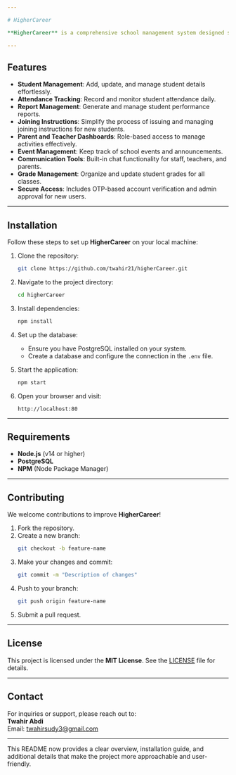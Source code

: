 ```yaml
---

# HigherCareer  

**HigherCareer** is a comprehensive school management system designed specifically for primary schools. It includes features like student management, attendance tracking, report generation, and handling joining instructions, among others. The system streamlines administrative tasks, enhances communication, and improves efficiency for school staff, teachers, and parents.  

---
```


## Features  

- **Student Management**: Add, update, and manage student details effortlessly.  
- **Attendance Tracking**: Record and monitor student attendance daily.  
- **Report Management**: Generate and manage student performance reports.  
- **Joining Instructions**: Simplify the process of issuing and managing joining instructions for new students.  
- **Parent and Teacher Dashboards**: Role-based access to manage activities effectively.  
- **Event Management**: Keep track of school events and announcements.  
- **Communication Tools**: Built-in chat functionality for staff, teachers, and parents.  
- **Grade Management**: Organize and update student grades for all classes.  
- **Secure Access**: Includes OTP-based account verification and admin approval for new users.  

---

## Installation  

Follow these steps to set up **HigherCareer** on your local machine:  

1. Clone the repository:  
   ```bash  
   git clone https://github.com/twahir21/higherCareer.git  
   ```  

2. Navigate to the project directory:  
   ```bash  
   cd higherCareer  
   ```  

3. Install dependencies:  
   ```bash  
   npm install  
   ```  

4. Set up the database:  
   - Ensure you have PostgreSQL installed on your system.  
   - Create a database and configure the connection in the `.env` file.  

5. Start the application:  
   ```bash  
   npm start  
   ```  

6. Open your browser and visit:  
   ```
   http://localhost:80 
   ```  

---

## Requirements  

- **Node.js** (v14 or higher)  
- **PostgreSQL**  
- **NPM** (Node Package Manager)  

---

## Contributing  

We welcome contributions to improve **HigherCareer**!  

1. Fork the repository.  
2. Create a new branch:  
   ```bash  
   git checkout -b feature-name  
   ```  
3. Make your changes and commit:  
   ```bash  
   git commit -m "Description of changes"  
   ```  
4. Push to your branch:  
   ```bash  
   git push origin feature-name  
   ```  
5. Submit a pull request.  

---

## License  

This project is licensed under the **MIT License**. See the [LICENSE](./LICENSE) file for details.  

---

## Contact  

For inquiries or support, please reach out to:  
**Twahir Abdi**  
Email: [twahirsudy3@gmail.com](mailto:twahirsudy3@gmail.com)  

---  

This README now provides a clear overview, installation guide, and additional details that make the project more approachable and user-friendly.
